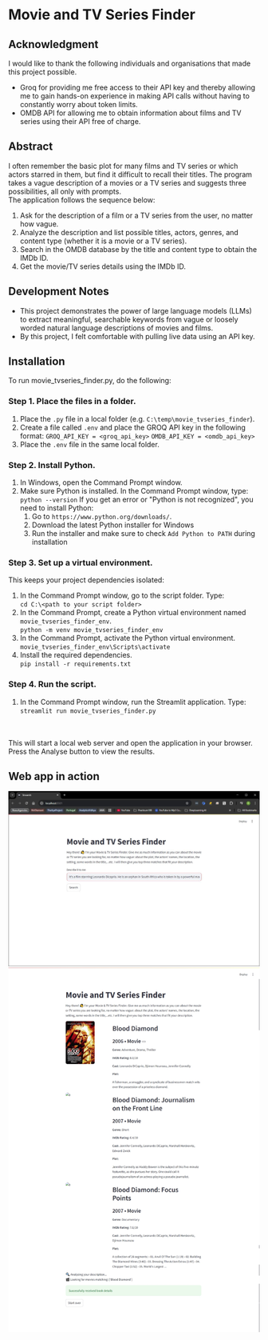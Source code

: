 # Movie and TV Series Finder

## Acknowledgment
I would like to thank the following individuals and organisations that made this project possible. 
* Groq for providing me free access to their API key and thereby allowing me to gain hands-on experience in making API calls without having to constantly worry about token limits.
* OMDB API for allowing me to obtain information about films and TV series using their API free of charge.

## Abstract
I often remember the basic plot for many films and TV series or which actors starred in them, but find it difficult to recall their titles. The program takes a vague description of a movies or a TV series and suggests three possibilities, all only with prompts. 
<br>
The application follows the sequence below:
1. Ask for the description of a film or a TV series from the user, no matter how vague. 
2. Analyze the description and list possible titles, actors, genres, and content type (whether it is a movie or a TV series).
3. Search in the OMDB database by the title and content type to obtain the IMDb ID.
4. Get the movie/TV series details using the IMDb ID. 

## Development Notes
* This project demonstrates the power of large language models (LLMs) to extract meaningful, searchable keywords from vague or loosely worded natural language descriptions of movies and films.
* By this project, I felt comfortable with pulling live data using an API key. 

## Installation
To run movie_tvseries_finder.py, do the following:

### Step 1. Place the files in a folder. 
1. Place the `.py` file in a local folder (e.g. `C:\temp\movie_tvseries_finder`).
2. Create a file called `.env` and place the GROQ API key in the following format:
	`GROQ_API_KEY = <groq_api_key>`
  `OMDB_API_KEY = <omdb_api_key>`
3. Place the `.env` file in the same local folder. 

### Step 2. Install Python. 
1. In Windows, open the Command Prompt window.
2. Make sure Python is installed. In the Command Prompt window, type:
	`python --version`
If you get an error or "Python is not recognized", you need to install Python:
	1. Go to `https://www.python.org/downloads/`.
	2. Download the latest Python installer for Windows
	3. Run the installer and make sure to check `Add Python to PATH` during installation

### Step 3. Set up a virtual environment. 
This keeps your project dependencies isolated:
1. In the Command Prompt window, go to the script folder. Type:<br>
	`cd C:\<path to your script folder>`
2. In the Command Prompt, create a Python virtual environment named `movie_tvseries_finder_env`.<br>
	`python -m venv movie_tvseries_finder_env`
3. In the Command Prompt, activate the Python virtual environment.<br>
	`movie_tvseries_finder_env\Scripts\activate`
4. Install the required dependencies.<br>
  `pip install -r requirements.txt`

### Step 4. Run the script. 
1. In the Command Prompt window, run the Streamlit application. Type:<br>
	`streamlit run movie_tvseries_finder.py`
<br>
<br>
This will start a local web server and open the application in your browser. Press the Analyse button to view the results. 

## Web app in action
![Alt text for screen reader](https://github.com/renabracha/movie_tvseries_finder/blob/main/screenshot_1.JPG?raw=true)
![Alt text for screen reader](https://github.com/renabracha/movie_tvseries_finder/blob/main/screenshot_2.JPG?raw=true)